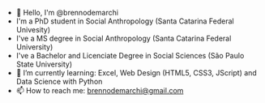 - 👋 Hello, I'm @brennodemarchi
- I'm a PhD student in Social Anthropology (Santa Catarina Federal Univesity)
- I've a MS degree in Social Anthropology (Santa Catarina Federal University) 
- I've a Bachelor and Licenciate Degree in Social Sciences (São Paulo State University)
- 🌱 I’m currently learning: Excel, Web Design (HTML5, CSS3, JScript) and Data Science with Python
- 📫 How to reach me: brennodemarchi@gmail.com

<!---
brennodemarchi/brennodemarchi is a ✨ special ✨ repository because its `README.md` (this file) appears on your GitHub profile.
You can click the Preview link to take a look at your changes.
--->
